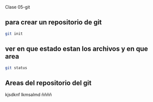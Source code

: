Clase 05-git
## para crear un repositorio de git

```sh
git init
```
## ver en que estado estan los archivos y en que area

```sh
git status
```
## Areas del repositorio del git
 kjsdknf
 lkmsalmd
 ññññ
 